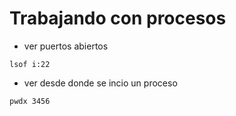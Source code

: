 # Trabajando con procesos

- ver puertos abiertos

```
lsof i:22
```
- ver desde donde se incio un proceso
```
pwdx 3456
```
